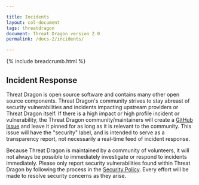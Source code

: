 ```yaml
---

title: Incidents
layout: col-document
tags: threatdragon
document: Threat Dragon version 2.0
permalink: /docs-2/incidents/

---
```


{% include breadcrumb.html %}

## Incident Response

Threat Dragon is open source software and contains many other open source components.
Threat Dragon's community strives to stay abreast of security vulnerabilities
and incidents impacting upstream providers or Threat Dragon itself.
If there is a high impact or high profile incident or vulnerability,
the Threat Dragon community/maintainers will create a [GitHub Issue](https://www.github.com/owasp/threat-dragon/issues)
and leave it pinned for as long as it is relevant to the community.
This issue will have the "security" label, and is intended to serve as a transparency report,
not necessarily a real-time feed of incident response.

Because Threat Dragon is maintained by a community of volunteers,
it will not always be possible to immediately investigate or respond to incidents immediately.
Please only report security vulnerabilities found within Threat Dragon by following the process in
the [Security Policy](https://github.com/OWASP/threat-dragon/blob/main/security.md).
Every effort will be made to resolve security concerns as they arise.

